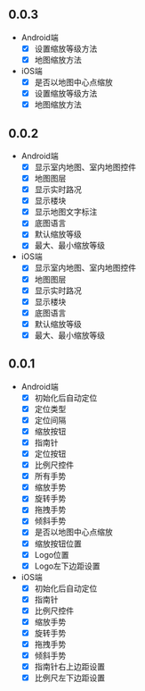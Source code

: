 ## 0.0.3

- Android端
  - [x] 设置缩放等级方法
  - [x] 地图缩放方法

- iOS端
  - [x] 是否以地图中心点缩放
  - [x] 设置缩放等级方法
  - [x] 地图缩放方法
  
## 0.0.2

- Android端
  - [x] 显示室内地图、室内地图控件
  - [x] 地图图层
  - [x] 显示实时路况
  - [x] 显示楼块
  - [x] 显示地图文字标注
  - [x] 底图语言
  - [x] 默认缩放等级
  - [x] 最大、最小缩放等级

- iOS端
  - [x] 显示室内地图、室内地图控件
  - [x] 地图图层
  - [x] 显示实时路况
  - [x] 显示楼块
  - [x] 底图语言
  - [x] 默认缩放等级
  - [x] 最大、最小缩放等级

## 0.0.1

- Android端
  - [x] 初始化后自动定位
  - [x] 定位类型
  - [x] 定位间隔
  - [x] 缩放按钮
  - [x] 指南针
  - [x] 定位按钮
  - [x] 比例尺控件
  - [x] 所有手势
  - [x] 缩放手势
  - [x] 旋转手势
  - [x] 拖拽手势
  - [x] 倾斜手势
  - [x] 是否以地图中心点缩放
  - [x] 缩放按钮位置
  - [x] Logo位置
  - [x] Logo左下边距设置
    
- iOS端
  - [x] 初始化后自动定位
  - [x] 指南针
  - [x] 比例尺控件
  - [x] 缩放手势
  - [x] 旋转手势
  - [x] 拖拽手势
  - [x] 倾斜手势
  - [x] 指南针右上边距设置
  - [x] 比例尺左下边距设置
